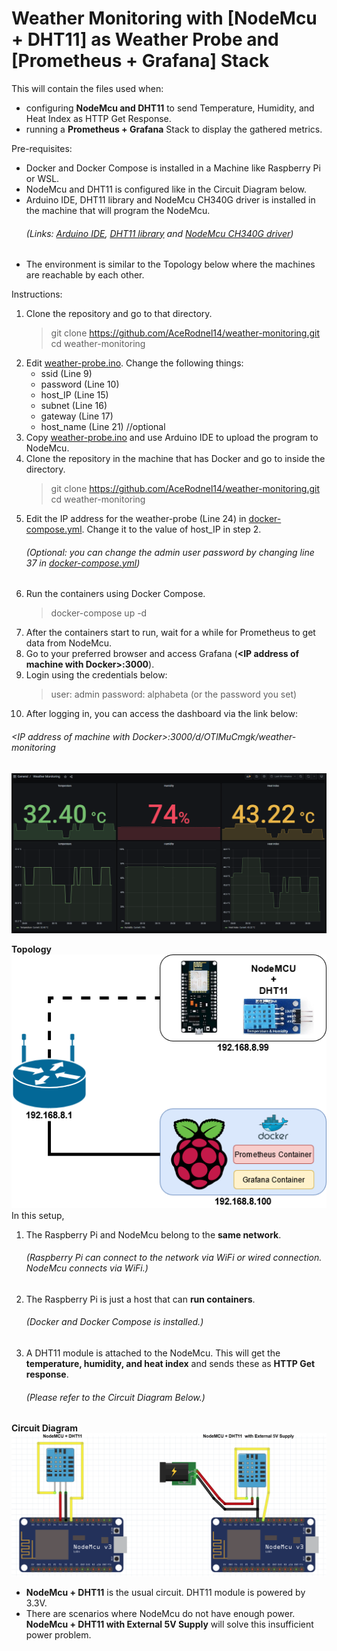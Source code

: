 # Weather Monitoring with [NodeMcu + DHT11] as Weather Probe and [Prometheus + Grafana] Stack

This will contain the files used when:
- configuring **NodeMcu and DHT11** to send Temperature, Humidity, and Heat Index as HTTP Get Response.
- running a **Prometheus + Grafana** Stack to display the gathered metrics.

Pre-requisites:
- Docker and Docker Compose is installed in a Machine like Raspberry Pi or WSL.
- NodeMcu and DHT11 is configured like in the Circuit Diagram below.
- Arduino IDE, DHT11 library and NodeMcu CH340G driver is installed in the machine that will program the NodeMcu.
  ###### (*Links: [Arduino IDE](https://www.arduino.cc/en/guide/windows), [DHT11 library](https://randomnerdtutorials.com/complete-guide-for-dht11dht22-humidity-and-temperature-sensor-with-arduino/) and [NodeMcu CH340G driver](https://learn.sparkfun.com/tutorials/how-to-install-ch340-drivers/all#drivers-if-you-need-them)*)
- The environment is similar to the Topology below where the machines are reachable by each other.

Instructions:
1. Clone the repository and go to that directory.
   > git clone https://github.com/AceRodnel14/weather-monitoring.git
   > cd weather-monitoring
2. Edit [weather-probe.ino](./src/weather-probe/weather-probe.ino). Change the following things:
   - ssid (Line 9)
   - password (Line 10)
   - host_IP (Line 15)
   - subnet (Line 16)
   - gateway (Line 17)
   - host_name (Line 21) //optional
3. Copy [weather-probe.ino](./src/weather-probe/weather-probe.ino) and use Arduino IDE to upload the program to NodeMcu.
4. Clone the repository in the machine that has Docker and go to inside the directory.
   > git clone https://github.com/AceRodnel14/weather-monitoring.git
   > cd weather-monitoring
5. Edit the IP address for the weather-probe (Line 24) in [docker-compose.yml](./docker-compose.yml). Change it to the value of host_IP in step 2.<br>
   ###### (*Optional: you can change the admin user password by changing line 37 in [docker-compose.yml](./docker-compose.yml)*)
7. Run the containers using Docker Compose.
   > docker-compose up -d
8. After the containers start to run, wait for a while for Prometheus to get data from NodeMcu.
9. Go to your preferred browser and access Grafana (**\<IP address of machine with Docker\>:3000**).
10. Login using the credentials below:
    > user: admin
    > password: alphabeta (or the password you set)
11. After logging in, you can access the dashboard via the link below:
   ###### \<IP address of machine with Docker\>:3000/d/OTlMuCmgk/weather-monitoring
![grafana-dashboard](./images/grafana-dashboard.png "Grafana Dashboard")

**Topology**
![topology](./images/topology.png "Topology")
<br>
In this setup, 
1. The Raspberry Pi and NodeMcu belong to the **same network**.
   ###### (*Raspberry Pi can connect to the network via WiFi or wired connection. NodeMcu connects via WiFi.*)
2. The Raspberry Pi is just a host that can **run containers**.
   ###### (*Docker and Docker Compose is installed.*)
3. A DHT11 module is attached to the NodeMcu. This will get the **temperature, humidity, and heat index** and sends these as **HTTP Get response**. </br>
   ###### (*Please refer to the Circuit Diagram Below.*)

**Circuit Diagram**
![circuit-diagram](./images/circuit-diagram.png "Circuit Diagram")
<br>
- **NodeMcu + DHT11** is the usual circuit. DHT11 module is powered by 3.3V.
- There are scenarios where NodeMcu do not have enough power. **NodeMcu + DHT11 with External 5V Supply** will solve this insufficient power problem.
